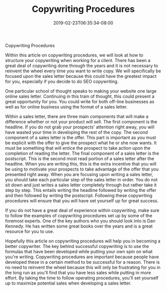 ﻿---
title: "Copywriting Procedures"
date: 2019-02-23T06:35:34-08:00
description: "copywriting Tips for Web Success"
featured_image: "/images/copywriting.jpg"
tags: ["copywriting"]
---

Copywriting Procedures

Within this article on copywriting procedures, we will look at how to structure your copywriting when working for a client.  There has been a great deal of copywriting done through the years and it is not necessary to reinvent the wheel every time you want to write copy.  We will specifically be focused upon the sales letter because this could have the greatest impact for you, especially if you decide to do SEO copywriting. 

One particular school of thought speaks to making your website one large online sales letter.  Continuing in this train of thought, this could present a great opportunity for you. You could write for both off-line businesses as well as for online business using the format of a sales letter.

Within a sales letter, there are three main components that will make a difference whether or not your product will sell.  The first component is the headline.  If you do not grab your prospects' attention right away, you will have wasted your time in developing the rest of the copy.  The second component of a sales letter is the offer.  This part is important as you must be explicit with the offer to give the prospect what he or she now wants.  It must be something that will entice the prospect to take action upon the completion of reading the letter.  The final component of a sales letter is the postscript.  This is the second most read portion of a sales letter after the headline.  When you are writing this, this is the extra incentive that you will be using to motivate your prospects to take advantage of the offer that you presented right away. When you are focusing upon writing a sales letter, you should take each particular step of the sales letter in order.  You do not sit down and just writes a sales letter completely through but rather take it step by step.  This entails writing the headline followed by writing the offer and then followed by writing the postscript.  Following these copywriting procedures will ensure that you will have set yourself up for great success.

If you do not have a great deal of experience within copywriting, make sure to follow the examples of copywriting procedures set up by some of the foremost experts.  One of the key authors who you should look into is Dan Kennedy.  He has written some great books over the years and is a great resource for you to use.

Hopefully this article on copywriting procedures will help you in becoming a better copywriter.  The key behind successful copywriting is to use the formulas that have been developed while putting your own spin on what you're writing.  Copywriting procedures are important because people have developed these in a certain method to be successful for a reason.  There is no need to reinvent the wheel because this will only be frustrating for you in the long run as you'll find that you have less sales while putting in more effort.  By taking the time to follow operating procedures, you'll set yourself up to maximize potential sales when developing a sales letter.





